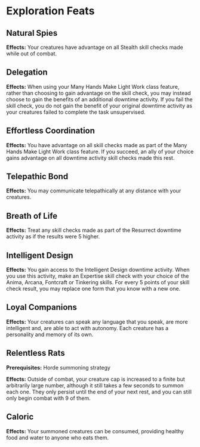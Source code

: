 # Exploration Feats

## Natural Spies

**Effects:** Your creatures have advantage on all Stealth skill checks made while out of combat.

## Delegation

**Effects:** When using your Many Hands Make Light Work class feature, rather than choosing to gain advantage on the skill check, you may instead choose to gain the benefits of an additional downtime activity. If you fail the skill check, you do not gain the benefit of your original downtime activity as your creatures failed to complete the task unsupervised.

## Effortless Coordination

**Effects:** You have advantage on all skill checks made as part of the Many Hands Make Light Work class feature. If you succeed, an ally of your choice gains advantage on all downtime activity skill checks made this rest.

## Telepathic Bond

**Effects:** You may communicate telepathically at any distance with your creatures.

## Breath of Life

**Effects:** Treat any skill checks made as part of the Resurrect downtime activity as if the results were 5 higher.

## Intelligent Design

**Effects:** You gain access to the Intelligent Design downtime activity. When you use this activity, make an Expertise skill check with your choice of the Anima, Arcana, Fontcraft or Tinkering skills. For every 5 points of your skill check result, you may replace one form that you know with a new one.

## Loyal Companions

**Effects:** Your creatures can speak any language that you speak, are more intelligent and, are able to act with autonomy. Each creature has a personality and memory of its own.

## Relentless Rats

**Prerequisites:** Horde summoning strategy

**Effects:** Outside of combat, your creature cap is increased to a finite but arbitrarily large number, although it still takes a few seconds to summon each one. They only persist until the end of your next rest, and you can still only begin combat with 9 of them.

## Caloric

**Effects:** Your summoned creatures can be consumed, providing healthy food and water to anyone who eats them.
